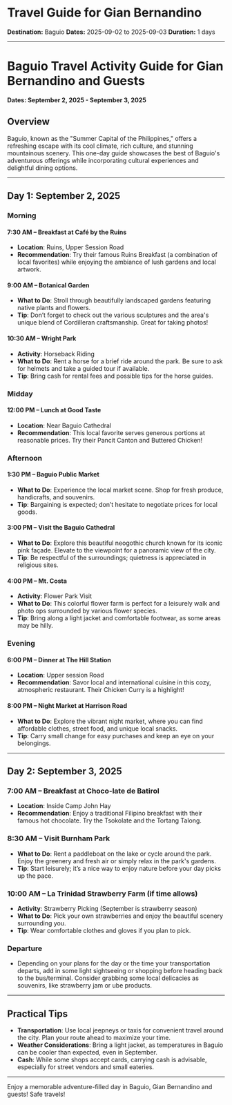 # Travel Guide for Gian Bernandino
**Destination:** Baguio
**Dates:** 2025-09-02 to 2025-09-03
**Duration:** 1 days

---

# Baguio Travel Activity Guide for Gian Bernandino and Guests
**Dates: September 2, 2025 - September 3, 2025**

## Overview
Baguio, known as the "Summer Capital of the Philippines," offers a refreshing escape with its cool climate, rich culture, and stunning mountainous scenery. This one-day guide showcases the best of Baguio's adventurous offerings while incorporating cultural experiences and delightful dining options.

---

## Day 1: September 2, 2025

### Morning

#### 7:30 AM – Breakfast at Café by the Ruins
- **Location**: Ruins, Upper Session Road
- **Recommendation**: Try their famous Ruins Breakfast (a combination of local favorites) while enjoying the ambiance of lush gardens and local artwork.

#### 9:00 AM – Botanical Garden
- **What to Do**: Stroll through beautifully landscaped gardens featuring native plants and flowers.
- **Tip**: Don’t forget to check out the various sculptures and the area's unique blend of Cordilleran craftsmanship. Great for taking photos!

#### 10:30 AM – Wright Park
- **Activity**: Horseback Riding
- **What to Do**: Rent a horse for a brief ride around the park. Be sure to ask for helmets and take a guided tour if available.
- **Tip**: Bring cash for rental fees and possible tips for the horse guides.

### Midday

#### 12:00 PM – Lunch at Good Taste
- **Location**: Near Baguio Cathedral
- **Recommendation**: This local favorite serves generous portions at reasonable prices. Try their Pancit Canton and Buttered Chicken!

### Afternoon

#### 1:30 PM – Baguio Public Market
- **What to Do**: Experience the local market scene. Shop for fresh produce, handicrafts, and souvenirs.
- **Tip**: Bargaining is expected; don’t hesitate to negotiate prices for local goods.

#### 3:00 PM – Visit the Baguio Cathedral
- **What to Do**: Explore this beautiful neogothic church known for its iconic pink façade. Elevate to the viewpoint for a panoramic view of the city.
- **Tip**: Be respectful of the surroundings; quietness is appreciated in religious sites.

#### 4:00 PM – Mt. Costa
- **Activity**: Flower Park Visit
- **What to Do**: This colorful flower farm is perfect for a leisurely walk and photo ops surrounded by various flower species.
- **Tip**: Bring along a light jacket and comfortable footwear, as some areas may be hilly.

### Evening

#### 6:00 PM – Dinner at The Hill Station
- **Location**: Upper session Road
- **Recommendation**: Savor local and international cuisine in this cozy, atmospheric restaurant. Their Chicken Curry is a highlight!

#### 8:00 PM – Night Market at Harrison Road
- **What to Do**: Explore the vibrant night market, where you can find affordable clothes, street food, and unique local snacks.
- **Tip**: Carry small change for easy purchases and keep an eye on your belongings.

---

## Day 2: September 3, 2025

### 7:00 AM – Breakfast at Choco-late de Batirol
- **Location**: Inside Camp John Hay
- **Recommendation**: Enjoy a traditional Filipino breakfast with their famous hot chocolate. Try the Tsokolate and the Tortang Talong.

### 8:30 AM – Visit Burnham Park
- **What to Do**: Rent a paddleboat on the lake or cycle around the park. Enjoy the greenery and fresh air or simply relax in the park's gardens.
- **Tip**: Start leisurely; it’s a nice way to enjoy nature before your day picks up the pace.

### 10:00 AM – La Trinidad Strawberry Farm (if time allows)
- **Activity**: Strawberry Picking (September is strawberry season)
- **What to Do**: Pick your own strawberries and enjoy the beautiful scenery surrounding you.
- **Tip**: Wear comfortable clothes and gloves if you plan to pick.

### Departure
- Depending on your plans for the day or the time your transportation departs, add in some light sightseeing or shopping before heading back to the bus/terminal. Consider grabbing some local delicacies as souvenirs, like strawberry jam or ube products.

---

## Practical Tips
- **Transportation**: Use local jeepneys or taxis for convenient travel around the city. Plan your route ahead to maximize your time.
- **Weather Considerations**: Bring a light jacket, as temperatures in Baguio can be cooler than expected, even in September.
- **Cash**: While some shops accept cards, carrying cash is advisable, especially for street vendors and small eateries.

---

Enjoy a memorable adventure-filled day in Baguio, Gian Bernandino and guests! Safe travels!